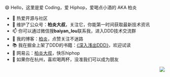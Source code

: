 😄 Hello，这里是爱 Coding，爱 Hiphop，爱喝点小酒的 AKA 柏炎

- 🌱 热爱开源与社区
- 👯 维护了公众号：**柏炎大叔**，关注它，你能第一时间获取最新技术资讯
- 📫 你可以通过微信搜**baiyan_lou**联系我，进入DDD技术交流群
- 🔗 我的博客：[柏炎](https://juejin.cn/user/4089838987914456/posts)，点赞关注不迷路
- 📚 我在掘金上架了DDD的书籍：[《深入浅出DDD》](https://juejin.cn/book/7049273428938850307)，欢迎试读
- 🎵 网易云：[柏炎大叔](https://music.163.com/#/playlist?app_version=8.5.20&id=2456476806&userid=275929565&creatorId=275929565)，快乐hiphop
- 🍺 如果你在杭州，喜欢喝两杯，没准我们可以成为朋友


<img align="right" src="https://github-readme-stats.vercel.app/api?username=louyanfeng25&show_icons=true&icon_color=CE1D2D&text_color=718096&bg_color=ffffff&hide_title=true" />

